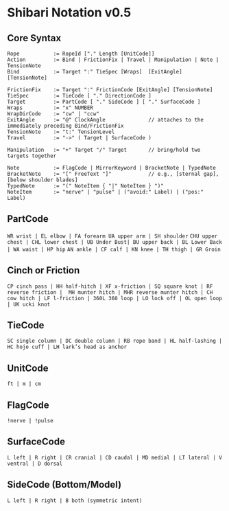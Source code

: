 # Shibari Notation v0.5

## Core Syntax
```
Rope           := RopeId ["." Length [UnitCode]]
Action         := Bind | FrictionFix | Travel | Manipulation | Note | TensionNote
Bind           := Target ":" TieSpec [Wraps]  [ExitAngle] [TensionNote]

FrictionFix    := Target ":" FrictionCode [ExitAngle] [TensionNote]
TieSpec        := TieCode [ "." DirectionCode ]          
Target         := PartCode [ "." SideCode ] [ "." SurfaceCode ] 
Wraps          := "x" NUMBER
WrapDirCode    := "cw" | "ccw"
ExitAngle      := "@" ClockAngle              // attaches to the immediately preceding Bind/FrictionFix
TensionNote    := "t:" TensionLevel
Travel         := "->" ( Target | SurfaceCode )

Manipulation   := "+" Target "/" Target       // bring/hold two targets together

Note           := FlagCode | MirrorKeyword | BracketNote | TypedNote
BracketNote    := "[" FreeText "]"            // e.g., [sternal gap], [below shoulder blades]
TypedNote      := "(" NoteItem { "|" NoteItem } ")"
NoteItem       := "nerve" | "pulse" | ("avoid:" Label) | ("pos:" Label)
```

## PartCode
`WR wrist | EL elbow | FA forearm UA upper arm | SH shoulder` 
`CHU upper chest | CHL lower chest | UB Under Bust| BU upper back | BL Lower Back | WA waist | HP hip`
`AN ankle | CF calf | KN knee | TH thigh | GR Groin`

## Cinch or Friction

`CP cinch pass | HH half-hitch | XF x-friction | SQ square knot | RF reverse friction |  MH munter hitch | MHR reverse munter hitch | CH cow hitch | LF l-friction | 360L 360 loop | LO lock off | OL open loop | UK ucki knot`

## TieCode 

`SC single column | DC double column | RB rope band | HL half-lashing | HC hojo cuff | LH lark’s head as anchor `

## UnitCode

`ft | m | cm`

## FlagCode 

`!nerve | !pulse `

## SurfaceCode

`L left | R right | CR cranial | CD caudal | MD medial | LT lateral | V ventral | D dorsal`

## SideCode (Bottom/Model)

`L left | R right | B both (symmetric intent)`


